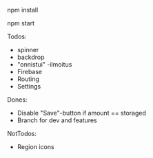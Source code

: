 npm install

npm start

Todos:
  - spinner
  - backdrop
  - "onnistui" -ilmoitus
  - Firebase
  - Routing
  - Settings

Dones:
  - Disable "Save"-button if amount == storaged
  - Branch for dev and features

NotTodos:
  - Region icons